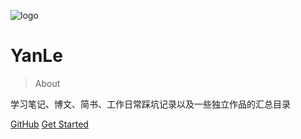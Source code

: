 <!-- _coverpage.md -->

![logo](https://avatars.githubusercontent.com/u/22188674)

# YanLe

> About

学习笔记、博文、简书、工作日常踩坑记录以及一些独立作品的汇总目录

[GitHub](https://github.com/yanlele/node-index)
[Get Started](#这里集合了自己github的一个索引和专题demo)
